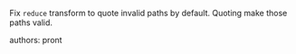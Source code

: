 Fix `reduce` transform to quote invalid paths by default. Quoting make those paths valid.

authors: pront
